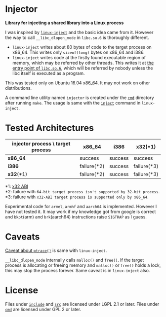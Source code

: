 # Injector

**Library for injecting a shared library into a Linux process**

I was inspired by [`linux-inject`][] and the basic idea came from it.
However the way to call `__libc_dlopen_mode` in `libc.so.6` is
thoroughly different.

* `linux-inject` writes about 80 bytes of code to the target process
  on x86_64. This writes only `sizeof(long)` bytes on x86_64 and i386.
* `linux-inject` writes code at the firstly found executable region
  of memory, which may be referred by other threads. This writes it
  at [the entry point of `libc.so.6`][libc_main], which will be referred by
  nobody unless the libc itself is executed as a program.

[libc_main]: https://github.com/lattera/glibc/blob/master/csu/version.c#L68-L77

This was tested only on Ubuntu 16.04 x86_64. It may not work on other
distributions.

A command line utility named `injector` is created under the [`cmd`][]
directory after running `make`. The usage is same with the [`inject`][]
command in `linux-inject`.

# Tested Architectures

injector process \ target process | x86_64 | i386 | x32(*1)
---|---|---|---
**x86_64** | success | success | success
**i386**   | failure(*2) | success | failure(*3)
**x32**(*1) | failure(*2) | success | failure(*3)

*1: [x32 ABI](https://en.wikipedia.org/wiki/X32_ABI)  
*2: failure with `64-bit target process isn't supported by 32-bit process`.  
*3: failure with `x32-ABI target process is supported only by x86_64`.

Experimental code for `armel`, `armhf` and `aarch64` is implemented. However
I have not tested it. It may work if my knowledge got from google is correct
and `bkpt`(arm) and `brk`(aarch64) instructions raise `SIGTRAP` as I guess.

# Caveats

[Caveat about `ptrace()`][] is same with `linux-inject`.

`__libc_dlopen_mode` internally calls `malloc()` and `free()`.
If the target process is allocating or freeing memory and
`malloc()` or `free()` holds a lock, this may stop the process
forever. Same caveat is in `linux-inject` also.

# License

Files under [`include`][] and [`src`][] are licensed under LGPL 2.1 or later.
Files under [`cmd`][] are licensed under GPL 2 or later.

[`linux-inject`]: https://github.com/gaffe23/linux-inject
[Caveat about `ptrace()`]: https://github.com/gaffe23/linux-inject#caveat-about-ptrace
[`inject`]: https://github.com/gaffe23/linux-inject#usage
[`cmd`]: cmd
[`include`]: include
[`src`]: src
